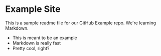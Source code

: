 # Example Site

This is a sample readme file for our GitHub Example repo. We're learning Markdown.
* This is meant to be an example
* Markdown is really fast
* Pretty cool, right?